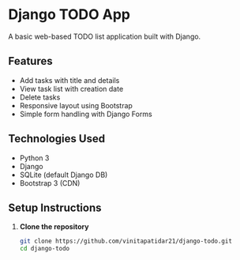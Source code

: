 # Django TODO App

A basic web-based TODO list application built with Django.

## Features

- Add tasks with title and details
- View task list with creation date
- Delete tasks
- Responsive layout using Bootstrap
- Simple form handling with Django Forms

## Technologies Used

- Python 3
- Django
- SQLite (default Django DB)
- Bootstrap 3 (CDN)

## Setup Instructions

1. **Clone the repository**
   ```bash
   git clone https://github.com/vinitapatidar21/django-todo.git
   cd django-todo
